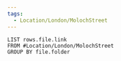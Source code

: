 ```yaml
---
tags:
  - Location/London/MolochStreet
---
```


```dataview
LIST rows.file.link
FROM #Location/London/MolochStreet
GROUP BY file.folder
```